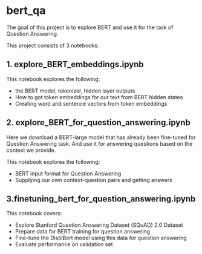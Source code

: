 # bert_qa

The goal of this project is to explore BERT and use it for the task of Question Answering.

This project consists of 3 notebooks:

## 1. explore_BERT_embeddings.ipynb
This notebook explores the following:
* the BERT model, tokenizer, hidden layer outputs
* How to got token embeddings for our text from BERT hidden states
* Creating word and sentence vectors from token embeddings

## 2. explore_BERT_for_question_answering.ipynb
Here we download a BERT-large model that has already been fine-tuned for Question Answering task.
And use it for answering questions based on the context we provide.

This notebook explores the following:
* BERT input format for Question Answering
* Supplying our own context-question pairs and getting answers


## 3.finetuning_bert_for_question_answering.ipynb
This notebook covers:
* Explore Stanford Question Answering Dataset (SQuAD) 2.0 Dataset
* Prepare data for BERT training for question answering
* Fine-tune the DistilBert model using this data for question answering
* Evaluate performance on validation set
